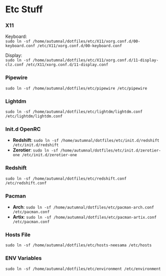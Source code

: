 # Etc Stuff

### X11
Keyboard:  
`sudo ln -sf /home/autumnal/dotfiles/etc/X11/xorg.conf.d/00-keyboard.conf /etc/X11/xorg.conf.d/00-keyboard.conf`

Display:  
`sudo ln -sf /home/autumnal/dotfiles/etc/X11/xorg.conf.d/11-display-clz.conf /etc/X11/xorg.conf.d/11-display.conf`

### Pipewire
`sudo ln -sf /home/autumnal/dotfiles/etc/pipewire /etc/pipewire`

### Lightdm
`sudo ln -sf /home/autumnal/dotfiles/etc/lightdm/lightdm.conf /etc/lightdm/lightdm.conf`

### Init.d OpenRC
- **Redshift**: `sudo ln -sf /home/autumnal/dotfiles/etc/init.d/redshift /etc/init.d/redshift`
- **Zerotier**: `sudo ln -sf /home/autumnal/dotfiles/etc/init.d/zerotier-one /etc/init.d/zerotier-one`

### Redshift
`sudo ln -sf /home/autumnal/dotfiles/etc/redshift.conf /etc/redshift.conf`

### Pacman 
- **Arch**: `sudo ln -sf /home/autumnal/dotfiles/etc/pacman-arch.conf /etc/pacman.conf`
- **Artix**: `sudo ln -sf /home/autumnal/dotfiles/etc/pacman-artix.conf /etc/pacman.conf`

### Hosts File
`sudo ln -sf /home/autumnal/dotfiles/etc/hosts-neesama /etc/hosts`

### ENV Variables
`sudo ln -sf /home/autumnal/dotfiles/etc/environment /etc/environment`
